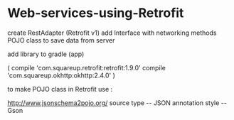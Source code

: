 # Web-services-using-Retrofit

create RestAdapter (Retrofit v1)
add Interface with networking methods
POJO class to save data from server 

add library to gradle (app)

( compile 'com.squareup.retrofit:retrofit:1.9.0'
compile 'com.squareup.okhttp:okhttp:2.4.0' )

to make POJO class in Retrofit use :

http://www.jsonschema2pojo.org/
source type  -- JSON
annotation style -- Gson
